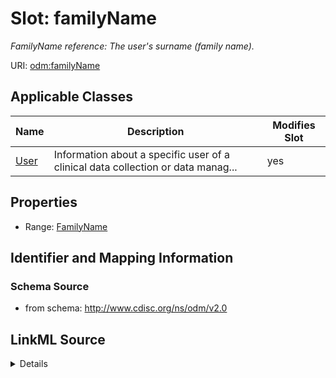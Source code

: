 # Slot: familyName


_FamilyName reference: The user's surname (family name)._



URI: [odm:familyName](http://www.cdisc.org/ns/odm/v2.0/familyName)



<!-- no inheritance hierarchy -->




## Applicable Classes

| Name | Description | Modifies Slot |
| --- | --- | --- |
[User](User.md) | Information about a specific user of a clinical data collection or data manag... |  yes  |







## Properties

* Range: [FamilyName](FamilyName.md)





## Identifier and Mapping Information







### Schema Source


* from schema: http://www.cdisc.org/ns/odm/v2.0




## LinkML Source

<details>
```yaml
name: familyName
description: 'FamilyName reference: The user''s surname (family name).'
from_schema: http://www.cdisc.org/ns/odm/v2.0
rank: 1000
identifier: false
alias: familyName
domain_of:
- User
range: FamilyName

```
</details>